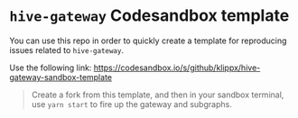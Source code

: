 # `hive-gateway` Codesandbox template

You can use this repo in order to quickly create a template for reproducing issues related to `hive-gateway`.

Use the following link: https://codesandbox.io/s/github/klippx/hive-gateway-sandbox-template

> Create a fork from this template, and then in your sandbox terminal, use `yarn start` to fire up the gateway and subgraphs.
